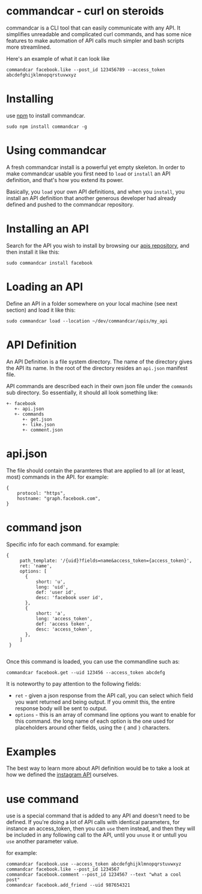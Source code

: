 # commandcar - curl on steroids

commandcar is a CLI tool that can easily communicate with any API. It simplifies unreadable and complicated curl commands, and has some nice features to make automation of API calls much simpler and bash scripts more streamlined.

Here's an example of what it can look like
```
commandcar facebook.like --post_id 123456789 --access_token abcdefghijklmnopqrstuvwxyz 
```

# Installing

use [npm](https://www.npmjs.com/) to install commandcar.

```
sudo npm install commandcar -g
``` 

# Using commandcar

A fresh commandcar install is a powerful yet empty skeleton. In order to make commandcar usable you first need to `load` or `install` an API definition, and that's how you extend its power. 

Basically, you `load` your own API definitions, and when you `install`, you install an API definition that another generous developer had already defined and pushed to the commandcar repository.

# Installing an API

Search for the API you wish to install by browsing our [apis repository](https://github.com/shaharsol/commandcar/tree/master/apis), and then install it like this:

```
sudo commandcar install facebook
```

# Loading an API

Define an API in a folder somewhere on your local machine (see next section) and load it like this:

```
sudo commandcar load --location ~/dev/commandcar/apis/my_api
```

# API Definition

An API Definition is a file system directory. The name of the directory gives the API its name. In the root of the directory resides an `api.json` manifest file.

API commands are described each in their own json file under the `commands` sub directory. So essentially, it should all look something like:

```
+- facebook
   +- api.json
   +- commands
      +- get.json
      +- like.json
      +- comment.json
```

# api.json

The file should contain the paramteres that are applied to all (or at least, most) commands in the API. for example:

```
{
	protocol: "https",
	hostname: "graph.facebook.com",
}
```

# command json

Specific info for each command. for example:

```
{
	 path_template: '/{uid}?fields=name&access_token={access_token}',
	 ret: 'name',
	 options: [
       {
    	   short: 'u',
    	   long: 'uid',
    	   def: 'user id',
    	   desc: 'facebook user id',
       },
       {
    	   short: 'a',
    	   long: 'access_token',
    	   def: 'access token',
    	   desc: 'access_token',
       },
	 ]
 }
			 
```

Once this command is loaded, you can use the commandline such as:

```
commandcar facebook.get --uid 123456 --access_token abcdefg
```

It is noteworthy to pay attention to the following fields:
* `ret` - given a json response from the API call, you can select which field you want returned and being output. If you ommit this, the entire response body will be sent to output.
* `options` - this is an array of command line options you want to enable for this command. the long name of each option is the one used for placeholders around other fields, using the `{` and `}` characters.   

# Examples

The best way to learn more about API definition would be to take a look at how we defined the [instagram API](https://github.com/shaharsol/commandcar/tree/master/apis/instagram) ourselves.

# use command

use is a special command that is added to any API and doesn't need to be defined. If you're doing a lot of API calls with identical parameters, for instance an access_token, then you can `use` them instead, and then they will be included in any following call to the API, until you `unuse` it or untull you `use` another parameter value.

for example:

```
commandcar facebook.use --access_token abcdefghijklmnopqrstuvwxyz
commandcar facebook.like --post_id 1234567
commandcar facebook.comment --post_id 1234567 --text "what a cool post"
commandcar facebook.add_friend --uid 987654321
```

